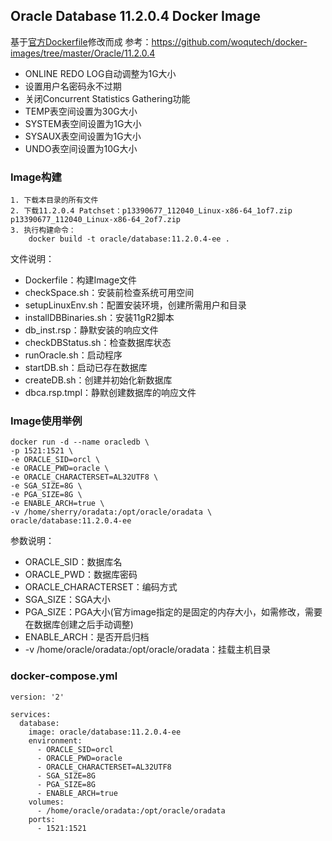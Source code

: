 ## Oracle Database 11.2.0.4 Docker Image
基于[官方Dockerfile](https://github.com/oracle/docker-images/tree/master/OracleDatabase)修改而成
参考：https://github.com/woqutech/docker-images/tree/master/Oracle/11.2.0.4

- ONLINE REDO LOG自动调整为1G大小
- 设置用户名密码永不过期
- 关闭Concurrent Statistics Gathering功能
- TEMP表空间设置为30G大小
- SYSTEM表空间设置为1G大小
- SYSAUX表空间设置为1G大小
- UNDO表空间设置为10G大小


### Image构建

```
1. 下载本目录的所有文件
2. 下载11.2.0.4 Patchset：p13390677_112040_Linux-x86-64_1of7.zip p13390677_112040_Linux-x86-64_2of7.zip
3. 执行构建命令：
	docker build -t oracle/database:11.2.0.4-ee .
```
文件说明：

- Dockerfile：构建Image文件
- checkSpace.sh：安装前检查系统可用空间
- setupLinuxEnv.sh：配置安装环境，创建所需用户和目录
- installDBBinaries.sh：安装11gR2脚本
- db_inst.rsp：静默安装的响应文件
- checkDBStatus.sh：检查数据库状态
- runOracle.sh：启动程序
- startDB.sh：启动已存在数据库
- createDB.sh：创建并初始化新数据库
- dbca.rsp.tmpl：静默创建数据库的响应文件


### Image使用举例

```
docker run -d --name oracledb \
-p 1521:1521 \
-e ORACLE_SID=orcl \
-e ORACLE_PWD=oracle \
-e ORACLE_CHARACTERSET=AL32UTF8 \
-e SGA_SIZE=8G \
-e PGA_SIZE=8G \
-e ENABLE_ARCH=true \
-v /home/sherry/oradata:/opt/oracle/oradata \
oracle/database:11.2.0.4-ee
```
参数说明：
- ORACLE_SID：数据库名
- ORACLE_PWD：数据库密码
- ORACLE_CHARACTERSET：编码方式
- SGA_SIZE：SGA大小
- PGA_SIZE：PGA大小(官方image指定的是固定的内存大小，如需修改，需要在数据库创建之后手动调整)
- ENABLE_ARCH：是否开启归档
- -v /home/oracle/oradata:/opt/oracle/oradata：挂载主机目录

### docker-compose.yml
```
version: '2'

services:
  database:
    image: oracle/database:11.2.0.4-ee
    environment:
      - ORACLE_SID=orcl
      - ORACLE_PWD=oracle
      - ORACLE_CHARACTERSET=AL32UTF8
      - SGA_SIZE=8G
      - PGA_SIZE=8G
      - ENABLE_ARCH=true      
    volumes:
      - /home/oracle/oradata:/opt/oracle/oradata
    ports:
      - 1521:1521
```